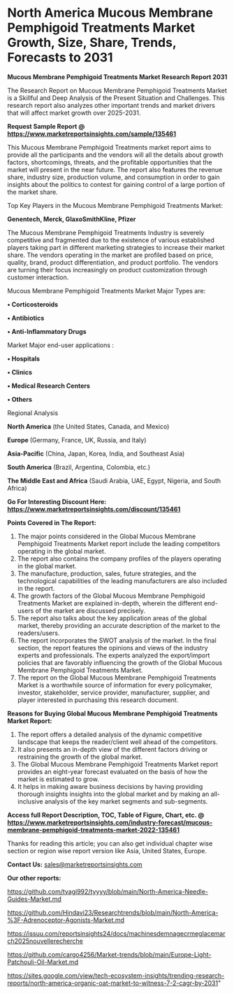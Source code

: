 # North America Mucous Membrane Pemphigoid Treatments Market Growth, Size, Share, Trends, Forecasts to 2031

<strong>Mucous Membrane Pemphigoid Treatments Market Research Report 2031</strong>

The Research Report on Mucous Membrane Pemphigoid Treatments Market is a Skillful and Deep Analysis of the Present Situation and Challenges. This research report also analyzes other important trends and market drivers that will affect market growth over 2025-2031.

<strong>Request Sample Report @ <a href=https://www.marketreportsinsights.com/sample/135461>https://www.marketreportsinsights.com/sample/135461</a></strong>

This Mucous Membrane Pemphigoid Treatments market report aims to provide all the participants and the vendors will all the details about growth factors, shortcomings, threats, and the profitable opportunities that the market will present in the near future. The report also features the revenue share, industry size, production volume, and consumption in order to gain insights about the politics to contest for gaining control of a large portion of the market share.

Top Key Players in the Mucous Membrane Pemphigoid Treatments Market:

<strong>Genentech, Merck, GlaxoSmithKline, Pfizer</strong>

The Mucous Membrane Pemphigoid Treatments Industry is severely competitive and fragmented due to the existence of various established players taking part in different marketing strategies to increase their market share. The vendors operating in the market are profiled based on price, quality, brand, product differentiation, and product portfolio. The vendors are turning their focus increasingly on product customization through customer interaction.

Mucous Membrane Pemphigoid Treatments Market Major Types are:

<strong>• Corticosteroids

• Antibiotics

• Anti-Inflammatory Drugs</strong>

Market Major end-user applications :

<strong>• Hospitals

• Clinics

• Medical Research Centers

• Others</strong>

Regional Analysis

</u><strong><b>North America</b></strong> (the United States, Canada, and Mexico)

<strong><b>Europe </b></strong>(Germany, France, UK, Russia, and Italy)

<strong><b>Asia-Pacific</b></strong> (China, Japan, Korea, India, and Southeast Asia)

<strong><b>South America</b></strong> (Brazil, Argentina, Colombia, etc.)

<strong><b>The Middle East and Africa</b></strong> (Saudi Arabia, UAE, Egypt, Nigeria, and South Africa)

<strong>Go For Interesting Discount Here: <a href=https://www.marketreportsinsights.com/discount/135461>https://www.marketreportsinsights.com/discount/135461</a></strong>

<strong>Points Covered in The Report:</strong>
<ol>
  <li>The major points considered in the Global Mucous Membrane Pemphigoid Treatments Market report include the leading competitors operating in the global market.</li>
  <li>The report also contains the company profiles of the players operating in the global market.</li>
  <li>The manufacture, production, sales, future strategies, and the technological capabilities of the leading manufacturers are also included in the report.</li>
  <li>The growth factors of the Global Mucous Membrane Pemphigoid Treatments Market are explained in-depth, wherein the different end-users of the market are discussed precisely.</li>
  <li>The report also talks about the key application areas of the global market, thereby providing an accurate description of the market to the readers/users.</li>
  <li>The report incorporates the SWOT analysis of the market. In the final section, the report features the opinions and views of the industry experts and professionals. The experts analyzed the export/import policies that are favorably influencing the growth of the Global Mucous Membrane Pemphigoid Treatments Market.</li>
  <li>The report on the Global Mucous Membrane Pemphigoid Treatments Market is a worthwhile source of information for every policymaker, investor, stakeholder, service provider, manufacturer, supplier, and player interested in purchasing this research document.</li>
</ol>
<strong>Reasons for Buying Global Mucous Membrane Pemphigoid Treatments Market Report:</strong>

<ol>
  <li>The report offers a detailed analysis of the dynamic competitive landscape that keeps the reader/client well ahead of the competitors.</li>
  <li>It also presents an in-depth view of the different factors driving or restraining the growth of the global market.</li>
  <li>The Global Mucous Membrane Pemphigoid Treatments Market report provides an eight-year forecast evaluated on the basis of how the market is estimated to grow.</li>
  <li>It helps in making aware business decisions by having providing thorough insights insights into the global market and by making an all-inclusive analysis of the key market segments and sub-segments.</li>
</ol>
<strong>Access full Report Description, TOC, Table of Figure, Chart, etc. @ <a href=https://www.marketreportsinsights.com/industry-forecast/mucous-membrane-pemphigoid-treatments-market-2022-135461>https://www.marketreportsinsights.com/industry-forecast/mucous-membrane-pemphigoid-treatments-market-2022-135461</a></strong>


Thanks for reading this article; you can also get individual chapter wise section or region wise report version like Asia, United States, Europe.

<strong>Contact Us:</strong>
sales@marketreportsinsights.com

<strong>Our other reports:</strong>

<a href=https://github.com/tyagi992/tyyyy/blob/main/North-America-Needle-Guides-Market.md>https://github.com/tyagi992/tyyyy/blob/main/North-America-Needle-Guides-Market.md</a>

<a href=https://github.com/Hindavi23/Researchtrends/blob/main/North-America-%3F-Adrenoceptor-Agonists-Market.md>https://github.com/Hindavi23/Researchtrends/blob/main/North-America-%3F-Adrenoceptor-Agonists-Market.md</a>

<a href=https://issuu.com/reportsinsights24/docs/machinesdemnagecrmeglacemarch2025nouvellerecherche>https://issuu.com/reportsinsights24/docs/machinesdemnagecrmeglacemarch2025nouvellerecherche</a>

<a href=https://github.com/cargo4256/Market-trends/blob/main/Europe-Light-Patchouli-Oil-Market.md>https://github.com/cargo4256/Market-trends/blob/main/Europe-Light-Patchouli-Oil-Market.md</a>

<a href=https://sites.google.com/view/tech-ecosystem-insights/trending-research-reports/north-america-organic-oat-market-to-witness-7-2-cagr-by-2031>https://sites.google.com/view/tech-ecosystem-insights/trending-research-reports/north-america-organic-oat-market-to-witness-7-2-cagr-by-2031</a>"
